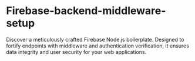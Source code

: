 # Firebase-backend-middleware-setup
Discover a meticulously crafted Firebase Node.js boilerplate. Designed to fortify endpoints with middleware and authentication verification, it ensures data integrity and user security for your web applications.
